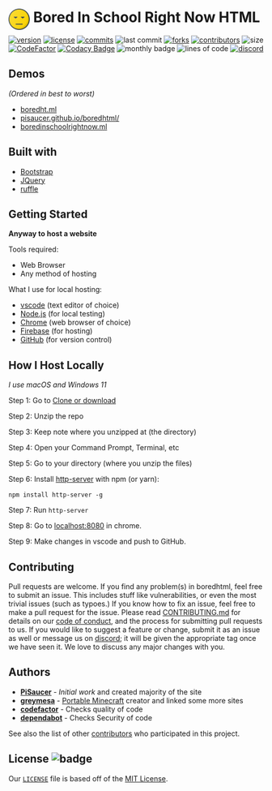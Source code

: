 <div align="center" style="display: block; margin-left: auto; margin-right: auto;">  
  
  <img align="left" src="images/logo.png" alt="logo" height="42" width="42">
  <h1>Bored In School Right Now HTML</h1>

  [![version](https://shields.io/github/v/release/pisaucer/boredhtml)](https://github.com/PiSaucer/boredhtml/releases)
  [![license](https://badgen.net/github/license/pisaucer/boredhtml)](LICENSE)
  [![commits](https://badgen.net/github/commits/pisaucer/boredhtml/)](https://github.com/PiSaucer/boredhtml/commits/master)
   ![last commit](https://badgen.net/github/last-commit/pisaucer/boredhtml)
  [![forks](https://img.shields.io/github/forks/pisaucer/boredhtml.svg)](https://github.com/pisaucer/boredhtml/network/members)
  [![contributors](https://img.shields.io/github/contributors/pisaucer/boredhtml)](https://github.com/pisaucer/boredhtml/graphs/contributors)
  ![size](https://img.shields.io/github/repo-size/pisaucer/boredhtml?color=green)
  [![CodeFactor](https://www.codefactor.io/repository/github/pisaucer/boredhtml/badge)](https://www.codefactor.io/repository/github/pisaucer/boredhtml)
  [![Codacy Badge](https://app.codacy.com/project/badge/Grade/61a513b5800d424c858adbae84b4a17b)](https://www.codacy.com/gh/PiSaucer/boredhtml/dashboard?utm_source=github.com&amp;utm_medium=referral&amp;utm_content=PiSaucer/boredhtml&amp;utm_campaign=Badge_Grade)
  ![monthly badge](https://badges.boredht.ml/bored/month.svg)
  ![lines of code](https://badges.boredht.ml/bored/loc.svg)
  [![discord](https://img.shields.io/badge/Discord-7qTNdXd?logo=discord&logoColor=white&color=5865F2)](https://discord.com/invite/7qTNdXd)

</div>

## Demos
*(Ordered in best to worst)*
- [boredht.ml](https://boredht.ml/)
- [pisaucer.github.io/boredhtml/](https://pisaucer.github.io/boredhtml/)
- [boredinschoolrightnow.ml](https://boredinschoolrightnow.ml/)

## Built with
- [Bootstrap](https://getbootstrap.com)
- [JQuery](https://jquery.com)
- [ruffle](https://ruffle.rs)

## Getting Started

**Anyway to host a website**

Tools required:
- Web Browser
- Any method of hosting

What I use for local hosting:
- [vscode](https://code.visualstudio.com/download) (text editor of choice)
- [Node.js](https://nodejs.org/en/download/) (for local testing)
- [Chrome](https://chrome.google.com/) (web browser of choice)
- [Firebase](https://firebase.com/) (for hosting)
- [GitHub](https://desktop.github.com/) (for version control)

## How I Host Locally
*I use macOS and Windows 11*

Step 1: Go to [Clone or download](https://github.com/PiSaucer/boredhtml/archive/master.zip)

Step 2: Unzip the repo

Step 3: Keep note where you unzipped at (the directory)

Step 4: Open your Command Prompt, Terminal, etc

Step 5: Go to your directory (where you unzip the files)

Step 6: Install [http-server](https://www.npmjs.com/package/http-server) with npm (or yarn):

```
npm install http-server -g
```

Step 7: Run ```http-server```

Step 8: Go to [localhost:8080](http://localhost:8080) in chrome.

Step 9: Make changes in vscode and push to GitHub.

## Contributing

Pull requests are welcome. If you find any problem(s) in boredhtml, feel free to submit an issue. This includes stuff like vulnerabilities, or even the most trivial issues (such as typoes.) If you know how to fix an issue, feel free to make a pull request for the issue. Please read [CONTRIBUTING.md](CONTRIBUTING.md) for details on our [code of conduct](CODE_OF_CONDUCT.md), and the process for submitting pull requests to us. If you would like to suggest a feature or change, submit it as an issue as well or message us on [discord](https://discord.com/invite/7qTNdXd); it will be given the appropriate tag once we have seen it. We love to discuss any major changes with you.

## Authors

- **[PiSaucer](https://github.com/PiSaucer)** - *Initial work* and created majority of the site
- **[greymesa](https://github.com/greymesa)** - [Portable Minecraft](https://github.com/portablemc/portablemc) creator and linked some more sites
- **[codefactor](https://github.com/code-factor)** - Checks quality of code
- **[dependabot](https://github.com/apps/dependabot)** - Checks Security of code

See also the list of other [contributors](https://github.com/PiSaucer/boredhtml/contributors) who participated in this project.

## License ![badge](https://badgen.net/github/license/pisaucer/boredhtml)

Our [`LICENSE`](LICENSE) file is based off of the [MIT License](https://choosealicense.com/licenses/mit/).
